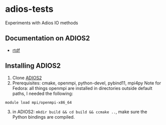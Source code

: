# adios-tests
Experiments with Adios IO methods

## Documentation on ADIOS2

- [rtdf](https://adios2.readthedocs.io/en/latest/index.html)

## Installing ADIOS2

1. Clone [ADIOS2](https://github.com/ornladios/ADIOS2)
2. Prerequisites: cmake, openmpi, python-devel, pybind11, mpi4py
   Note for Fedora: all things openmpi are installed in directories outside default paths, I needed the following:
 
```
module load mpi/openmpi-x86_64
```

3. in ADIOS2: `mkdir build && cd build && ccmake ..`, make sure the Python bindings are compiled.
